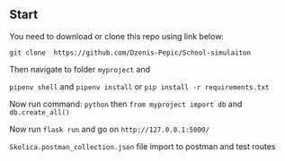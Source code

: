 ## Start

 You need to download or clone this repo using link below:

 `git clone  https://github.com/Dzenis-Pepic/School-simulaiton`

 Then navigate to folder `myproject` and

 `pipenv shell` and `pipenv install` or `pip install -r requirements.txt`



 Now run command:
 `python` then `from myproject import db` and `db.create_all()`


 Now run `flask run` and go on `http://127.0.0.1:5000/`


 `Skolica.postman_collection.json` file import to postman and test routes
